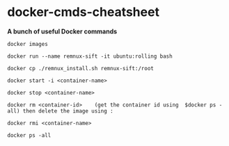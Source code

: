 # docker-cmds-cheatsheet
**A bunch of useful Docker commands**



`docker images`

`docker run --name remnux-sift -it ubuntu:rolling bash`

`docker cp ./remnux_install.sh remnux-sift:/root`

`docker start -i <container-name>`

`docker stop <container-name>`

`docker rm <container-id>    (get the container id using  $docker ps -all) then delete the image using :`

`docker rmi <container-name>`

`docker ps -all`

